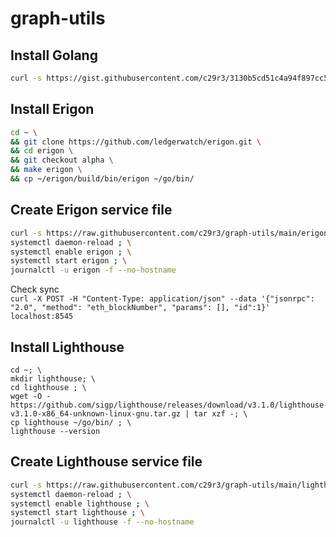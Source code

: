 # graph-utils

## Install Golang  
```bash
curl -s https://gist.githubusercontent.com/c29r3/3130b5cd51c4a94f897cc58443890c28/raw/134d86f8a90b2bbb7c68cd6bb663c60c5846ae31/install_golang.sh | bash -s - 1.18
```

## Install Erigon  
```bash
cd ~ \
&& git clone https://github.com/ledgerwatch/erigon.git \
&& cd erigon \
&& git checkout alpha \
&& make erigon \
&& cp ~/erigon/build/bin/erigon ~/go/bin/
```

## Create Erigon service file  
```bash
curl -s https://raw.githubusercontent.com/c29r3/graph-utils/main/erigon.service > /etc/systemd/system/erigon.service ; \
systemctl daemon-reload ; \
systemctl enable erigon ; \
systemctl start erigon ; \
journalctl -u erigon -f --no-hostname
```

Check sync  
`curl -X POST -H "Content-Type: application/json" --data '{"jsonrpc": "2.0", "method":
"eth_blockNumber", "params": [], "id":1}' localhost:8545`

## Install Lighthouse 
``` 
cd ~; \
mkdir lighthouse; \
cd lighthouse ; \
wget -O - https://github.com/sigp/lighthouse/releases/download/v3.1.0/lighthouse-v3.1.0-x86_64-unknown-linux-gnu.tar.gz | tar xzf -; \
cp lighthouse ~/go/bin/ ; \
lighthouse --version
```

## Create Lighthouse service file  
```bash
curl -s https://raw.githubusercontent.com/c29r3/graph-utils/main/lighthouse.service > /etc/systemd/system/lighthouse.service ; \
systemctl daemon-reload ; \
systemctl enable lighthouse ; \
systemctl start lighthouse ; \
journalctl -u lighthouse -f --no-hostname
```
